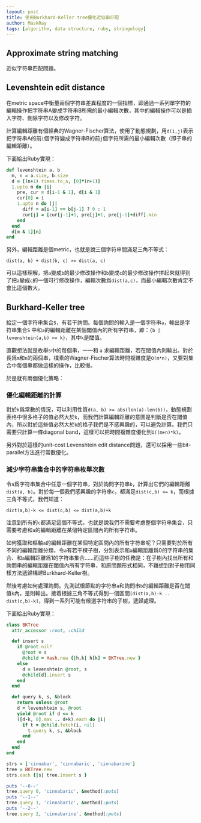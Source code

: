 ```yaml
---
layout: post
title: 使用Burkhard-Keller tree優化近似串匹配
author: MaskRay
tags: [algorithm, data structure, ruby, stringology]
---
```


## Approximate string matching

近似字符串匹配問題。

## Levenshtein edit distance

在metric space中衡量兩個字符串差異程度的一個指標，即通過一系列單字符的編輯操作把字符串A變成字符串B所需的最小編輯次數，其中的編輯操作可以是插入字符、刪除字符以及修改字符。

計算編輯距離有個經典的Wagner-Fischer算法，使用了動態規劃，用`d(i,j)`表示把字符串A的前`i`個字符變成字符串B的前`j`個字符所需的最小編輯次數（即子串的編輯距離）。

<!-- more -->

下面給出Ruby實現：

```ruby
def levenshtein a, b
  m, n = a.size, b.size
  d = [(n+1).times.to_a, [0]*(n+1)]
  1.upto m do |i|
    pre, cur = d[i-1 & 1], d[i & 1]
    cur[0] = i
    1.upto n do |j|
      diff = a[i-1] == b[j-1] ? 0 : 1
      cur[j] = [cur[j-1]+1, pre[j]+1, pre[j-1]+diff].min
    end
  end
  d[m & 1][n]
end
```

另外，編輯距離是個metric，也就是說三個字符串間滿足三角不等式：

    dist(a, b) + dist(b, c) >= dist(a, c)

可以這樣理解，把`a`變成`b`的最少修改操作和`b`變成`c`的最少修改操作拼起來就得到了把`a`變成`c`的一個可行修改操作，編輯次數爲`dist(a,c)`，而最小編輯次數肯定不會比這個數大。

## Burkhard-Keller tree

給定一個字符串集合`S`，有若干詢問。每個詢問的輸入是一個字符串`a`，輸出是字符串集合`S`
中和`a`的編輯距離在某個閾值內的所有字符串，即：`{b | levenshtein(a,b) <= k}`，其中`k`是閾值。

直觀想法就是枚舉`S`中的每個串，一一和 `a` 求編輯距離，若在閾值內則輸出。對於長爲`m`和`n`的兩個串，樸素的Wagner-Fischer算法時間複雜度是`O(m*n)`，又要對集合中每個串都做這樣的操作，比較慢。

於是就有兩個優化策略：

### 優化編輯距離的計算

對於`k`爲常數的情況，可以利用性質`d(a, b) >= abs(len(a)-len(b))`，動態規劃表格中很多格子的值必然大於`k`，而我們計算編輯距離的意圖是判斷是否在閾值內，所以對於這些值必然大於`k`的格子我們是不感興趣的，可以避免計算。我們只需要只計算一條diagonal band，這樣可以把時間複雜度優化到`O((m+n)*k)`。

另外對於這樣的unit-cost Levenshtein edit distance問題，還可以採用一些bit-parallel方法進行常數優化。

### 減少字符串集合中的字符串枚舉次數

令`a`爲字符串集合中任意一個字符串，對於詢問字符串`b`，計算出它們的編輯距離`dist(a, b)`。對於每一個我們感興趣的字符串`c`，都滿足`dist(c,b) <= k`，而根據三角不等式，我們知道：

```dict(a,b)-k <= dist(c,b) <= dist(a,b)+k```

注意到所有的`c`都滿足這個不等式，也就是說我們不需要考慮整個字符串集合，只需要考慮和`a`的編輯距離在某個特定區間內的所有字符串。

如何獲取和樞軸`a`的編輯距離在某個特定區間內的所有字符串呢？只需要對於所有不同的編輯距離分類，令`a`有若干棵子樹，分別表示和`a`編輯距離爲0的字符串的集合、和`a`編輯距離爲1的字符串集合……而這些子樹的任務是：在子樹內找出所有和詢問串的編輯距離在閾值內所有字符串，和原問題形式相同，不難想到對子樹用同樣方法遞歸構建Burkhard-Keller樹。

然後考慮如何處理詢問。先測試根節點的字符串`a`和詢問串`b`的編輯距離是否在閾值`k`內，是則輸出。接着根據三角不等式得到一個區間`[dist(a,b)-k .. dist(c,b)-k]`，得到一系列可能有候選字符串的子樹，遞歸處理。

下面給出Ruby實現：

```ruby
class BKTree
  attr_accessor :root, :child

  def insert s
    if @root.nil?
      @root = s
      @child = Hash.new {|h,k| h[k] = BKTree.new }
    else
      d = levenshtein @root, s
      @child[d].insert s
    end
  end

  def query k, s, &block
    return unless @root
    d = levenshtein s, @root
    yield @root if d <= k
    ([d-k, 0].max .. d+k).each do |i|
      if t = @child.fetch(i, nil)
        t.query k, s, &block
      end
    end
  end
end

strs = ['cinnabar', 'cinnabaric', 'cinnabarine']
tree = BKTree.new
strs.each {|s| tree.insert s }

puts '--0--'
tree.query 0, 'cinnabaric', &method(:puts)
puts '--1--'
tree.query 1, 'cinnabaric', &method(:puts)
puts '--2--'
tree.query 2, 'cinnabarine', &method(:puts)
```
